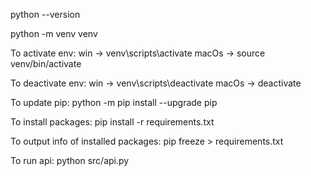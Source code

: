 python --version

python -m venv venv

To activate env:
win -> venv\scripts\activate
macOs -> source venv/bin/activate

To deactivate env: 
win -> venv\scripts\deactivate
macOs -> deactivate

To update pip:
python -m pip install --upgrade pip

To install packages:
pip install -r requirements.txt

To output info of installed packages:
pip freeze > requirements.txt

To run api:
python src/api.py